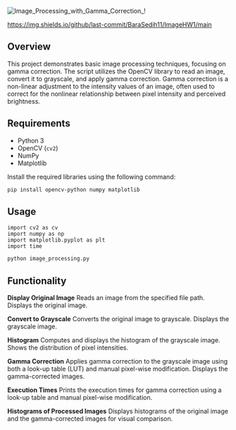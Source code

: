 ![Image_Processing_with_Gamma_Correction_!](https://github.com/BaraSedih11/ImageHW1/assets/98843912/7417fe86-11a0-46b9-866e-7172ba99febb)

https://img.shields.io/github/last-commit/BaraSedih11/ImageHW1/main

## Overview
This project demonstrates basic image processing techniques, focusing on gamma correction. The script utilizes the OpenCV library to read an image, convert it to grayscale, and apply gamma correction. Gamma correction is a non-linear adjustment to the intensity values of an image, often used to correct for the nonlinear relationship between pixel intensity and perceived brightness.

## Requirements
- Python 3
- OpenCV (`cv2`)
- NumPy
- Matplotlib

Install the required libraries using the following command:

```bash
pip install opencv-python numpy matplotlib
````

## Usage
```
import cv2 as cv
import numpy as np
import matplotlib.pyplot as plt
import time
```

```bash
python image_processing.py
```

## Functionality

**Display Original Image**
Reads an image from the specified file path.
Displays the original image.

**Convert to Grayscale**
Converts the original image to grayscale.
Displays the grayscale image.

**Histogram**
Computes and displays the histogram of the grayscale image.
Shows the distribution of pixel intensities.

**Gamma Correction**
Applies gamma correction to the grayscale image using both a look-up table (LUT) and manual pixel-wise modification.
Displays the gamma-corrected images.

**Execution Times**
Prints the execution times for gamma correction using a look-up table and manual pixel-wise modification.

**Histograms of Processed Images**
Displays histograms of the original image and the gamma-corrected images for visual comparison.

